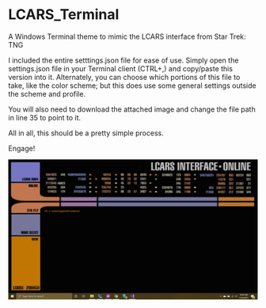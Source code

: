 # LCARS_Terminal
A Windows Terminal theme to mimic the LCARS interface from Star Trek: TNG

I included the entire setttings.json file for ease of use. Simply open the settings.json file in your Terminal client (CTRL+,) and copy/paste this version into it. Alternately, you can choose which portions of this file to take, like the color scheme; but this does use some general settings outside the scheme and profile.

You will also need to download the attached image and change the file path in line 35 to point to it. 

All in all, this should be a pretty simple process.

Engage!

![Screenshot of LCARS Theme](Screenshot.PNG)

